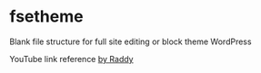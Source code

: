 # fsetheme
 Blank file structure for full site editing or block theme WordPress

YouTube link reference [by Raddy](https://www.youtube.com/watch?v=-JwPJga5sQ0)
